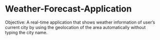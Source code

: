 # Weather-Forecast-Application
Objective: A real-time application that shows weather information of  user’s current city by using the geolocation of the area automatically without typing the city name.
